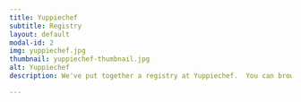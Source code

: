 ```yaml
---
title: Yuppiechef
subtitle: Registry
layout: default
modal-id: 2
img: yuppiechef.jpg
thumbnail: yuppiechef-thumbnail.jpg
alt: Yuppiechef
description: We've put together a registry at Yuppiechef.  You can browse it and see if there is anything you feel like getting us by clicking the button below.

---
```

